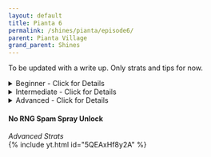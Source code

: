 ```yaml
---
layout: default 
title: Pianta 6
permalink: /shines/pianta/episode6/
parent: Pianta Village
grand_parent: Shines
---
```

To be updated with a write up. Only strats and tips for now.  

<details markdown="block">
  <summary markdown="span">
    Beginner - Click for Details
  </summary>

#### Early Unlock #2
*Beginner*  
- Do a full rollout
- Spray and aim to land just past the fence  
<img src="https://i.imgur.com/d8P9uOW.gif" width="600">  

#### Easy Early Unlock #6
*Beginner*  
- Spray just left of the tree  
<img src="https://i.imgur.com/QSgqOpN.gif" width="500">  

#### Around the Corner #5
*Beginner*  
- After you clean #4, dive rollout onto the slope and preserve your rollout momentum
- Stay on the slope
- Turn your camera as you run  
<img src="https://i.imgur.com/Xti1QOz.gif" width="500">  

#### Y-Cam Early #7
*Beginner*  
- Spray an arc of water while you wait for #6 to finish unlocking
- Stand just past/behind #6 for good distance  
<img src="https://i.imgur.com/5d3OllW.gif" width="500">  
</details>

<details markdown="block">
  <summary markdown="span">
    Intermediate - Click for Details
  </summary>

#### Spin Spray #5  
*Intermediate*  
- Take time immediately to line your angle up to execute Over the Wall #6 while #5 finishes unlocking (good unlock RNG gives you less time to prepare)
- Most common way to do this is run forward with the hover nozzle and press [Digital R](https://smscommunity.github.io/sms-guide/techniques/spamsprays/#the-difference-between-analog-and-digital) as you run off the slope of the grass
- Right when you start hovering, press X (Keep holding Digital R)
- Do a spinjump as you land, do a spam spray spinjump  
<img src="https://i.imgur.com/43lxaza.gif" width="600">  

#### Over the Wall #6
*Intermediate*  
- After Spin Spray #5, do a delayed dive rollout with your preprepared angle
- Do another dive rollout (or a hoverslide rollout) while lining your angle up to do Mushroom Unlock #7  
<img src="https://i.imgur.com/sGIlAhv.gif" width="600">  

#### Mushroom Unlock #7  
*Intermediate*  
- Aim just left of the tree
- When landing on the mushroom, rollout immediately (eating dust changes your angle)  
<img src="https://i.imgur.com/CusVNlx.gif" width="600">  

#### "Free" 2:17 Ending
*Intermediate*  
<img src="https://i.imgur.com/cgdWCLf.gif" width="500">  
</details>
<details markdown="block">
  <summary markdown="span">
    Advanced - Click for Details
  </summary>

#### Over the Corner #5
*Advanced*  
- Helps mitigate bad unlock RNG on #5  
<img src="https://i.imgur.com/W7t0plQ.gif" width="600">  

#### Behind the Back (Wilko Strat)
*Advanced*  
<img src="https://i.imgur.com/Hef5ReS.gif" width="600">  
</details>

#### No RNG Spam Spray Unlock  
*Advanced Strats*  
{% include yt.html id="5QEAxHf8y2A" %}  
